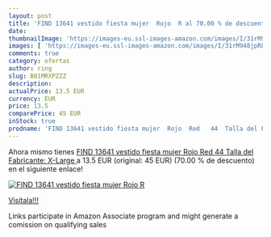 ```yaml
---
layout: post
title: 'FIND 13641 vestido fiesta mujer  Rojo  R al 70.00 % de descuento'
date: 
thumbnailImage: 'https://images-eu.ssl-images-amazon.com/images/I/31rM948jpRL._SL200_.jpg'
images: [ 'https://images-eu.ssl-images-amazon.com/images/I/31rM948jpRL._SL200_.jpg' ]
comments: true
category: ofertas
author: ring
slug: B01MRXPZZZ
description:
actualPrice: 13.5 EUR
currency: EUR
price: 13.5
comparePrice: 45 EUR
inStock: true
prodname: 'FIND 13641 vestido fiesta mujer  Rojo  Red   44  Talla del Fabricante: X-Large '
---
```


Ahora mismo tienes [FIND 13641 vestido fiesta mujer  Rojo  Red   44  Talla del Fabricante: X-Large ](https://www.amazon.es/dp/B01MRXPZZZ/?tag=tolees-21) a 13.5 EUR (original: 45 EUR) (70.00 %  de descuento) en el siguiente enlace!

[![FIND 13641 vestido fiesta mujer  Rojo  R](https://images-eu.ssl-images-amazon.com/images/I/31rM948jpRL._SL200_.jpg)](https://www.amazon.es/dp/B01MRXPZZZ/?tag=tolees-21)

[Visítala!!!](https://www.amazon.es/dp/B01MRXPZZZ/?tag=tolees-21)

Links participate in Amazon Associate program and might generate a comission on qualifying sales
